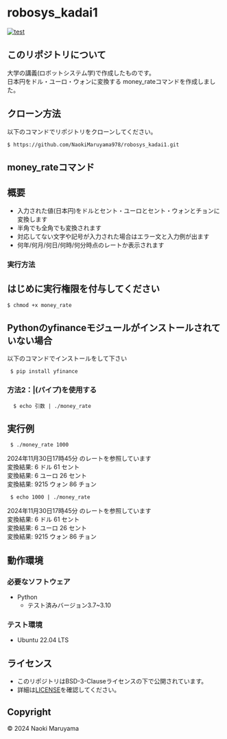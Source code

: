 # robosys_kadai1
[![test](https://github.com/NaokiMaruyama978/robosys_kadai1/actions/workflows/test.yml/badge.svg)](https://github.com/NaokiMaruyama978/robosys_kadai1/actions)

## このリポジトリについて
大学の講義(ロボットシステム学)で作成したものです。  
日本円をドル・ユーロ・ウォンに変換する
money_rateコマンドを作成しました。

## クローン方法
以下のコマンドでリポジトリをクローンしてください。
```
$ https://github.com/NaokiMaruyama978/robosys_kadai1.git
```

## money_rateコマンド 
## 概要
 - 入力された値(日本円)をドルとセント・ユーロとセント・ウォンとチョンに変換します
 - 半角でも全角でも変換されます
 - 対応してない文字や記号が入力された場合はエラー文と入力例が出ます
 - 何年/何月/何日/何時/何分時点のレートか表示されます

### 実行方法
## はじめに実行権限を付与してください
```
$ chmod +x money_rate
```
## Pythonのyfinanceモジュールがインストールされていない場合
以下のコマンドでインストールをして下さい
```
 $ pip install yfinance
```
### 方法2：|(パイプ)を使用する
```
  $ echo 引数 | ./money_rate
```
## 実行例
```
 $ ./money_rate 1000
```
2024年11月30日17時45分 のレートを参照しています  
変換結果: 6 ドル 61 セント  
変換結果: 6 ユーロ 26 セント  
変換結果: 9215 ウォン 86 チョン  

```
 $ echo 1000 | ./money_rate
```
2024年11月30日17時45分 のレートを参照しています  
変換結果: 6 ドル 61 セント  
変換結果: 6 ユーロ 26 セント  
変換結果: 9215 ウォン 86 チョン

## 動作環境  
### 必要なソフトウェア
- Python
  - テスト済みバージョン3.7~3.10
### テスト環境
- Ubuntu 22.04 LTS

## ライセンス
- このリポジトリはBSD-3-Clauseライセンスの下で公開されています。
- 詳細は[LICENSE](https://github.com/NaokiMaruyama978/robosys_kadai1/blob/master/LICENSE)を確認してください。

## Copyright  
© 2024 Naoki Maruyama

